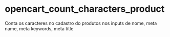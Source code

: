 # opencart_count_characters_product
 Conta os caracteres no cadastro do produtos nos inputs de nome, meta name, meta keywords, meta title
